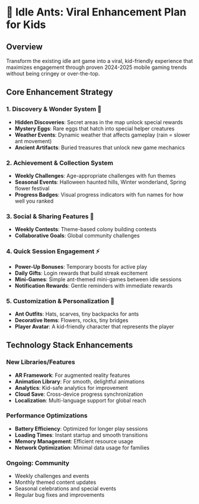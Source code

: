 # 🐜 Idle Ants: Viral Enhancement Plan for Kids

## Overview
Transform the existing idle ant game into a viral, kid-friendly experience that maximizes engagement through proven 2024-2025 mobile gaming trends without being cringey or over-the-top.

## Core Enhancement Strategy

### 1. **Discovery & Wonder System** 🌟
- **Hidden Discoveries**: Secret areas in the map unlock special rewards
- **Mystery Eggs**: Rare eggs that hatch into special helper creatures
- **Weather Events**: Dynamic weather that affects gameplay (rain = slower ant movement)
- **Ancient Artifacts**: Buried treasures that unlock new game mechanics

### 2. **Achievement & Collection System** 
- **Weekly Challenges**: Age-appropriate challenges with fun themes
- **Seasonal Events**: Halloween haunted hills, Winter wonderland, Spring flower festival
- **Progress Badges**: Visual progress indicators with fun names for how well you ranked

### 3. **Social & Sharing Features** 👥
- **Weekly Contests**: Theme-based colony building contests
- **Collaborative Goals**: Global community challenges

### 4. **Quick Session Engagement** ⚡
- **Power-Up Bonuses**: Temporary boosts for active play
- **Daily Gifts**: Login rewards that build streak excitement
- **Mini-Games**: Simple ant-themed mini-games between idle sessions
- **Notification Rewards**: Gentle reminders with immediate rewards

### 5. **Customization & Personalization** 🎨
- **Ant Outfits**: Hats, scarves, tiny backpacks for ants
- **Decorative Items**: Flowers, rocks, tiny bridges
- **Player Avatar**: A kid-friendly character that represents the player

## Technology Stack Enhancements

### New Libraries/Features
- **AR Framework**: For augmented reality features
- **Animation Library**: For smooth, delightful animations
- **Analytics**: Kid-safe analytics for improvement
- **Cloud Save**: Cross-device progress synchronization
- **Localization**: Multi-language support for global reach

### Performance Optimizations
- **Battery Efficiency**: Optimized for longer play sessions
- **Loading Times**: Instant startup and smooth transitions
- **Memory Management**: Efficient resource usage
- **Network Optimization**: Minimal data usage for families

### Ongoing: Community
- Weekly challenges and events
- Monthly themed content updates
- Seasonal celebrations and special events
- Regular bug fixes and improvements